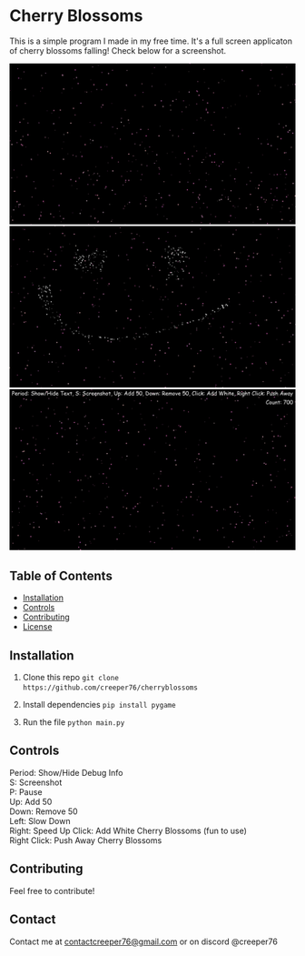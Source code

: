 # Cherry Blossoms

This is a simple program I made in my free time. It's a full screen applicaton of cherry blossoms falling! Check below for a screenshot.

![Screenshot 1 of Cherry Blossoms](img1.png)
![Screenshot 2 of Cherry Blossoms](img3.png)
![Screenshot 3 of Cherry Blossoms](img2.png)

## Table of Contents

- [Installation](#installation)
- [Controls](#controls)
- [Contributing](#contributing)
- [License](#license)

## Installation

1. Clone this repo
```git clone https://github.com/creeper76/cherryblossoms```

2. Install dependencies
```pip install pygame```

3. Run the file
```python main.py```

## Controls

Period: Show/Hide Debug Info  
S: Screenshot  
P: Pause  
Up: Add 50  
Down: Remove 50  
Left: Slow Down  
Right: Speed Up
Click: Add White Cherry Blossoms (fun to use)  
Right Click: Push Away Cherry Blossoms

## Contributing

Feel free to contribute!

## Contact

Contact me at contactcreeper76@gmail.com or on discord @creeper76